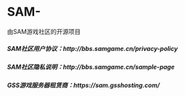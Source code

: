 # SAM-
由SAM游戏社区的开源项目

<H5>SAM社区用户协议：<a>http://bbs.samgame.cn/privacy-policy</a><H5>
<H5>SAM社区隐私说明：<a>http://bbs.samgame.cn/sample-page</a><H5>
<H5>GSS游戏服务器租赁商：<a>https://sam.gsshosting.com/</a><H5>
